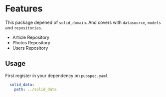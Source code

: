 # Features

This package depened of `solid_domain`. And covers with `datasource`, `models` and `repositories`.

- Article Repository
- Photos Repository
- Users Repository

## Usage

First register in your dependency on `pubspec.yaml`

```yaml
  solid_data:
    path: ../solid_data
```